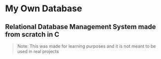 # My Own Database
## Relational Database Management System made from scratch in C
> Note: This was made for learning purposes and it is not meant to be used in real projects
